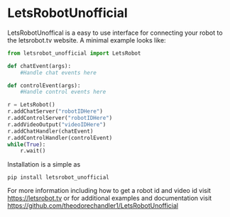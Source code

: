 # LetsRobotUnofficial


LetsRobotUnoffical is a easy to use interface for connecting your robot to the letsrobot.tv website.
A minimal example looks like:

```python
from letsrobot_unofficial import LetsRobot

def chatEvent(args):
    #Handle chat events here

def controlEvent(args):
    #Handle control events here

r = LetsRobot()
r.addChatServer("robotIDHere")
r.addControlServer("robotIDHere")
r.addVideoOutput("videoIDHere")
r.addChatHandler(chatEvent)
r.addControlHandler(controlEvent)
while(True):
    r.wait()
```

Installation is a simple as 
```
pip install letsrobot_unofficial
```

For more information including how to get a robot id and video id visit https://letsrobot.tv
or for additional examples and documentation visit https://github.com/theodorechandler1/LetsRobotUnofficial